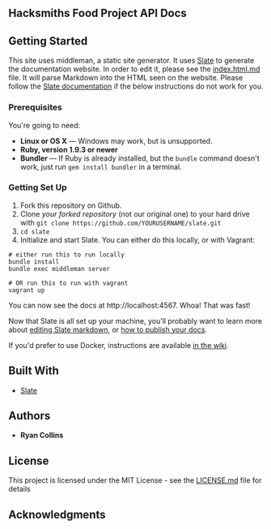 ## Hacksmiths Food Project API Docs

## Getting Started
This site uses middleman, a static site generator.  It uses [Slate](https://github.com/tripit/slate) to generate the documentation website.  In order to edit it, please see the [index.html.md](https://github.com/teamhacksmiths/food-drivr-api-documentation/blob/master/source/index.html.md) file.  It will parse Markdown into the HTML seen on the website.  Please follow the [Slate documentation](https://github.com/tripit/slate) if the below instructions do not work for you.

### Prerequisites

You're going to need:

 - **Linux or OS X** — Windows may work, but is unsupported.
 - **Ruby, version 1.9.3 or newer**
 - **Bundler** — If Ruby is already installed, but the `bundle` command doesn't work, just run `gem install bundler` in a terminal.

### Getting Set Up

1. Fork this repository on Github.
2. Clone *your forked repository* (not our original one) to your hard drive with `git clone https://github.com/YOURUSERNAME/slate.git`
3. `cd slate`
4. Initialize and start Slate. You can either do this locally, or with Vagrant:

```shell
# either run this to run locally
bundle install
bundle exec middleman server

# OR run this to run with vagrant
vagrant up
```

You can now see the docs at http://localhost:4567. Whoa! That was fast!

Now that Slate is all set up your machine, you'll probably want to learn more about [editing Slate markdown](https://github.com/tripit/slate/wiki/Markdown-Syntax), or [how to publish your docs](https://github.com/tripit/slate/wiki/Deploying-Slate).

If you'd prefer to use Docker, instructions are available [in the wiki](https://github.com/tripit/slate/wiki/Docker).

## Built With
* [Slate](https://github.com/tripit/slate)

## Authors

* **Ryan Collins**

## License

This project is licensed under the MIT License - see the [LICENSE.md](LICENSE.md) file for details

## Acknowledgments
